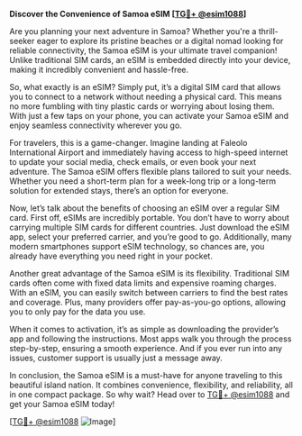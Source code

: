**Discover the Convenience of Samoa eSIM [[TG💪+ @esim1088](https://t.me/s/esim1088)]**

Are you planning your next adventure in Samoa? Whether you're a thrill-seeker eager to explore its pristine beaches or a digital nomad looking for reliable connectivity, the Samoa eSIM is your ultimate travel companion! Unlike traditional SIM cards, an eSIM is embedded directly into your device, making it incredibly convenient and hassle-free.

So, what exactly is an eSIM? Simply put, it’s a digital SIM card that allows you to connect to a network without needing a physical card. This means no more fumbling with tiny plastic cards or worrying about losing them. With just a few taps on your phone, you can activate your Samoa eSIM and enjoy seamless connectivity wherever you go. 

For travelers, this is a game-changer. Imagine landing at Faleolo International Airport and immediately having access to high-speed internet to update your social media, check emails, or even book your next adventure. The Samoa eSIM offers flexible plans tailored to suit your needs. Whether you need a short-term plan for a week-long trip or a long-term solution for extended stays, there’s an option for everyone.

Now, let’s talk about the benefits of choosing an eSIM over a regular SIM card. First off, eSIMs are incredibly portable. You don’t have to worry about carrying multiple SIM cards for different countries. Just download the eSIM app, select your preferred carrier, and you’re good to go. Additionally, many modern smartphones support eSIM technology, so chances are, you already have everything you need right in your pocket.

Another great advantage of the Samoa eSIM is its flexibility. Traditional SIM cards often come with fixed data limits and expensive roaming charges. With an eSIM, you can easily switch between carriers to find the best rates and coverage. Plus, many providers offer pay-as-you-go options, allowing you to only pay for the data you use.

When it comes to activation, it’s as simple as downloading the provider’s app and following the instructions. Most apps walk you through the process step-by-step, ensuring a smooth experience. And if you ever run into any issues, customer support is usually just a message away.

In conclusion, the Samoa eSIM is a must-have for anyone traveling to this beautiful island nation. It combines convenience, flexibility, and reliability, all in one compact package. So why wait? Head over to [TG💪+ @esim1088](https://t.me/s/esim1088) and get your Samoa eSIM today!

[[TG💪+ @esim1088](https://t.me/s/esim1088) ![Image](https://i.postimg.cc/Y0z9fWf4/image.png)]
